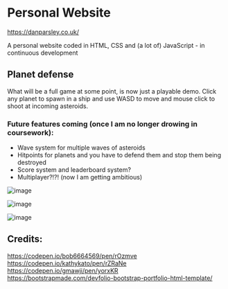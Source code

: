 # Personal Website
https://danparsley.co.uk/ 

A personal website coded in HTML, CSS and (a lot of) JavaScript - in continuous development

## Planet defense

What will be a full game at some point, is now just a playable demo. Click any planet to spawn in a ship and use WASD to move and mouse click to shoot at incoming asteroids.

### Future features coming (once I am no longer drowing in coursework):
- Wave system for multiple waves of asteroids
- Hitpoints for planets and you have to defend them and stop them being destroyed
- Score system and leaderboard system?
- Multiplayer?!?! (now I am getting ambitious)

![image](https://user-images.githubusercontent.com/117474143/228104126-80d10f7e-8bbd-4f15-9c07-f399fb712023.png)

![image](https://user-images.githubusercontent.com/117474143/228104835-02124f78-b529-45b4-8897-f5dea16690da.png)


![image](https://user-images.githubusercontent.com/117474143/228104018-511508ed-0eff-4723-b6c5-a1de9f507dc9.png)


## Credits:

https://codepen.io/bob6664569/pen/rOzmve  
https://codepen.io/kathykato/pen/rZRaNe  
https://codepen.io/gmawji/pen/yorxKR  
https://bootstrapmade.com/devfolio-bootstrap-portfolio-html-template/  
